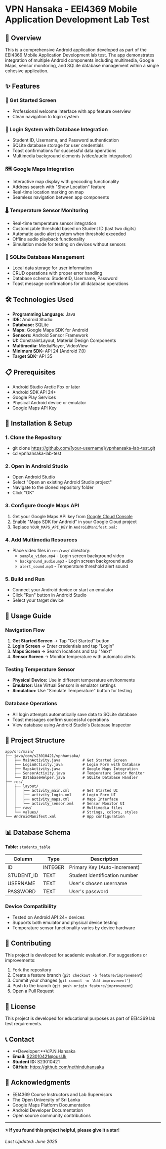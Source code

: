 # VPN Hansaka - EEI4369 Mobile Application Development Lab Test

## 📱 Overview

This is a comprehensive Android application developed as part of the EEI4369 Mobile Application Development lab test. The app demonstrates integration of multiple Android components including multimedia, Google Maps, sensor monitoring, and SQLite database management within a single cohesive application.

## ✨ Features

### 🚀 Get Started Screen
- Professional welcome interface with app feature overview
- Clean navigation to login system

### 🔐 Login System with Database Integration
- Student ID, Username, and Password authentication
- SQLite database storage for user credentials
- Toast confirmations for successful data operations
- Multimedia background elements (video/audio integration)

### 🗺️ Google Maps Integration
- Interactive map display with geocoding functionality
- Address search with "Show Location" feature
- Real-time location marking on map
- Seamless navigation between app components

### 🌡️ Temperature Sensor Monitoring
- Real-time temperature sensor integration
- Customizable threshold based on Student ID (last two digits)
- Automatic audio alert system when threshold exceeded
- Offline audio playback functionality
- Simulation mode for testing on devices without sensors

### 💾 SQLite Database Management
- Local data storage for user information
- CRUD operations with proper error handling
- Database schema: StudentID, Username, Password
- Toast message confirmations for all database operations

## 🛠️ Technologies Used

- **Programming Language:** Java
- **IDE:** Android Studio
- **Database:** SQLite
- **Maps:** Google Maps SDK for Android
- **Sensors:** Android Sensor Framework
- **UI:** ConstraintLayout, Material Design Components
- **Multimedia:** MediaPlayer, VideoView
- **Minimum SDK:** API 24 (Android 7.0)
- **Target SDK:** API 35

## 📋 Prerequisites

- Android Studio Arctic Fox or later
- Android SDK API 24+
- Google Play Services
- Physical Android device or emulator
- Google Maps API Key

## 🚀 Installation & Setup

### 1. Clone the Repository
 - git clone https://github.com/[your-username]/vpnhansaka-lab-test.git
 - cd vpnhansaka-lab-test


### 2. Open in Android Studio
- Open Android Studio
- Select "Open an existing Android Studio project"
- Navigate to the cloned repository folder
- Click "OK"

### 3. Configure Google Maps API
1. Get your Google Maps API key from [Google Cloud Console](https://console.cloud.google.com/)
2. Enable "Maps SDK for Android" in your Google Cloud project
3. Replace `YOUR_MAPS_API_KEY` in `AndroidManifest.xml`:


### 4. Add Multimedia Resources
- Place video files in `res/raw/` directory:
  - `sample_video.mp4` - Login screen background video
  - `background_audio.mp3` - Login screen background audio
  - `alert_sound.mp3` - Temperature threshold alert sound

### 5. Build and Run
- Connect your Android device or start an emulator
- Click "Run" button in Android Studio
- Select your target device

## 📖 Usage Guide

### Navigation Flow
1. **Get Started Screen** → Tap "Get Started" button
2. **Login Screen** → Enter credentials and tap "Login"
3. **Maps Screen** → Search locations and tap "Next"
4. **Sensor Screen** → Monitor temperature with automatic alerts

### Testing Temperature Sensor
- **Physical Device:** Use in different temperature environments
- **Emulator:** Use Virtual Sensors in emulator settings
- **Simulation:** Use "Simulate Temperature" button for testing

### Database Operations
- All login attempts automatically save data to SQLite database
- Toast messages confirm successful operations
- View database using Android Studio's Database Inspector

## 📁 Project Structure

```
app/src/main/
├── java/com/s23010421/vpnhansaka/
│   ├── MainActivity.java          # Get Started Screen
│   ├── LoginActivity.java         # Login Form with Database
│   ├── MapsActivity.java          # Google Maps Integration
│   ├── SensorActivity.java        # Temperature Sensor Monitor
│   └── DatabaseHelper.java        # SQLite Database Handler
├── res/
│   ├── layout/
│   │   ├── activity_main.xml      # Get Started UI
│   │   ├── activity_login.xml     # Login Form UI
│   │   ├── activity_maps.xml      # Maps Interface
│   │   └── activity_sensor.xml    # Sensor Monitor UI
│   ├── raw/                       # Multimedia files
│   └── values/                    # Strings, colors, styles
└── AndroidManifest.xml            # App configuration
```


## 📊 Database Schema

**Table:** `students_table`

| Column | Type | Description |
|--------|------|-------------|
| ID | INTEGER | Primary Key (Auto-increment) |
| STUDENT_ID | TEXT | Student identification number |
| USERNAME | TEXT | User's chosen username |
| PASSWORD | TEXT | User's password |



### Device Compatibility
- Tested on Android API 24+ devices
- Supports both emulator and physical device testing
- Temperature sensor functionality varies by device hardware



## 🤝 Contributing

This project is developed for academic evaluation. For suggestions or improvements:

1. Fork the repository
2. Create a feature branch (`git checkout -b feature/improvement`)
3. Commit your changes (`git commit -m 'Add improvement'`)
4. Push to the branch (`git push origin feature/improvement`)
5. Open a Pull Request

## 📄 License

This project is developed for educational purposes as part of EEI4369 lab test requirements.

## 📞 Contact

- **Developer:**V.P.N.Hansaka
- **Email:** S23010421@ousl.lk
- **Student ID:** S23010421
- **GitHub:** https://github.com/nethinduhansaka

## 🙏 Acknowledgments

- EEI4369 Course Instructors and Lab Supervisors
- The Open University of Sri Lanka
- Google Maps Platform Documentation
- Android Developer Documentation
- Open source community contributions

---

**⭐ If you found this project helpful, please give it a star!**

*Last Updated: June 2025*
